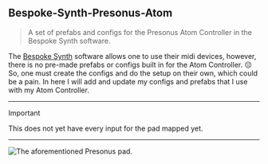 ## Bespoke-Synth-Presonus-Atom
> A set of prefabs and configs for the Presonus Atom Controller in the Bespoke Synth software.

The [Bespoke Synth](https://www.bespokesynth.com/) software allows one to use their midi devices, however, there is no pre-made prefabs or configs built in for the Atom Controller. :pensive: So, one must create the configs and do the setup on their own, which could be a pain. In here I will add and update my configs and prefabs that I use with my Atom Controller.
***
> [!IMPORTANT]
> This does not yet have every input for the pad mapped yet.
***

![The aforementioned Presonus pad.](https://www.presonus.com/cdn/shop/files/2777100101_pre_con_frt_1_nr.png?v=1729317677)
